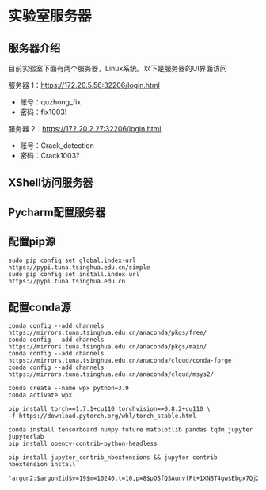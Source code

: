 # 实验室服务器

## 服务器介绍

目前实验室下面有两个服务器，Linux系统。以下是服务器的UI界面访问

服务器 1：https://172.20.5.56:32206/login.html

* 账号：quzhong_fix
* 密码：fix1003!

服务器 2：https://172.20.2.27:32206/login.html

* 账号：Crack_detection
* 密码：Crack1003?

## XShell访问服务器



## Pycharm配置服务器



## 配置pip源

```shell
sudo pip config set global.index-url https://pypi.tuna.tsinghua.edu.cn/simple
sudo pip config set install.index-url https://pypi.tuna.tsinghua.edu.cn
```



## 配置conda源

```shell
conda config --add channels https://mirrors.tuna.tsinghua.edu.cn/anaconda/pkgs/free/
conda config --add channels https://mirrors.tuna.tsinghua.edu.cn/anaconda/pkgs/main/
conda config --add channels https://mirrors.tuna.tsinghua.edu.cn/anaconda/cloud/conda-forge 
conda config --add channels https://mirrors.tuna.tsinghua.edu.cn/anaconda/cloud/msys2/

```



```shell
conda create --name wpx python=3.9
conda activate wpx

pip install torch==1.7.1+cu110 torchvision==0.8.2+cu110 \
-f https://download.pytorch.org/whl/torch_stable.html

conda install tensorboard numpy future matplotlib pandas tqdm jupyter jupyterlab
pip install opencv-contrib-python-headless

pip install jupyter_contrib_nbextensions && jupyter contrib nbextension install

'argon2:$argon2id$v=19$m=10240,t=10,p=8$pOSfQSAunvfFt+1XNBT4gw$Ebgx7Qj2omPWDSVX06pVQkCHmcb7tFsB40GLLnILn2A'
```

